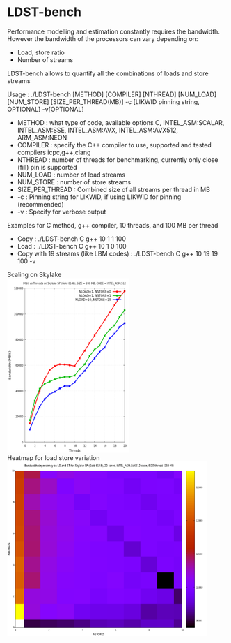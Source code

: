 # LDST-bench

Performance modelling and estimation constantly requires the bandwidth. 
However the bandwidth of the processors can vary depending on:
* Load, store ratio
* Number of streams

LDST-bench allows to quantify all the combinations of loads and store streams

Usage : ./LDST-bench [METHOD] [COMPILER] [NTHREAD] [NUM_LOAD] [NUM_STORE] [SIZE_PER_THREAD(MB)] -c [LIKWID pinning string, OPTIONAL] -v[OPTIONAL]
  * METHOD : what type of code, available options C, INTEL_ASM:SCALAR, INTEL_ASM:SSE, INTEL_ASM:AVX, INTEL_ASM:AVX512, ARM_ASM:NEON
  * COMPILER : specify the C++ compiler to use, supported and tested compilers icpc,g++,clang
  * NTHREAD : number of threads for benchmarking, currently only close (fill) pin is supported
  * NUM_LOAD : number of load streams
  * NUM_STORE : number of store streams
  * SIZE_PER_THREAD : Combined size of all streams per thread in MB
  * -c : Pinning string for LIKWID, if using LIKWID for pinning (recommended)
  * -v : Specify for verbose output

Examples for C method, g++ compiler, 10 threads, and 100 MB per thread
 * Copy : ./LDST-bench C g++ 10 1 1 100
 * Load : ./LDST-bench C g++ 10 1 0 100
 * Copy with 19 streams (like LBM codes) : ./LDST-bench C g++ 10 19 19 100 -v
 
 <p align="center">
  <figcaption>Scaling on Skylake</figcaption>
  <img width="280" height="400" src="test_scripts/scaling_plot_skx.png">
  <figcaption>Heatmap for load store variation</figcaption>
  <img width="460" height="400" src="test_scripts/matrix_skx.png">
</p>

